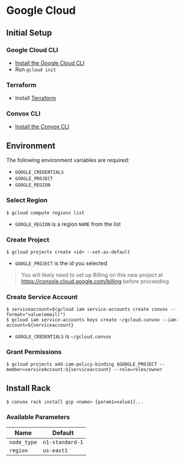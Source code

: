 # Google Cloud

## Initial Setup

### Google Cloud CLI

- [Install the Google Cloud CLI](https://cloud.google.com/sdk/docs/#install_the_latest_cloud_tools_version_cloudsdk_current_version)
- Run `gcloud init`

### Terraform

- Install [Terraform](https://learn.hashicorp.com/terraform/getting-started/install.html)

### Convox CLI

- [Install the Convox CLI](../cli.md)

## Environment

The following environment variables are required:

- `GOOGLE_CREDENTIALS`
- `GOOGLE_PROJECT`
- `GOOGLE_REGION`

### Select Region

    $ gcloud compute regions list

- `GOOGLE_REGION` is a region `NAME` from the list

### Create Project

    $ gcloud projects create <id> --set-as-default

- `GOOGLE_PROJECT` is the id you selected

> You will likely need to set up Billing on this new project at https://console.cloud.google.com/billing before proceeding

### Create Service Account

    $ serviceaccount=$(gcloud iam service-accounts create convox --format="value(email)")
    $ gcloud iam service-accounts keys create ~/gcloud.convox --iam-account=${serviceaccount}
    
- `GOOGLE_CREDENTIALS` is `~/gcloud.convox`
 
### Grant Permissions

    $ gcloud projects add-iam-policy-binding $GOOGLE_PROJECT --member=serviceAccount:${serviceaccount} --role=roles/owner

## Install Rack

    $ convox rack install gcp <name> [param1=value1]...

### Available Parameters

| Name        | Default         |
| ----------- | --------------- |
| `node_type` | `n1-standard-1` |
| `region`    | `us-east1`      |